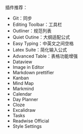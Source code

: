 插件推荐：

- Git：同步
- Editing Toolbar：工具栏
- Outliner：规范列表
- Quiet Outine：大纲适配公式
- Easy Typing：中英文之间空格
- Latex Suite：简化输入公式
- Advanced Table：表格功能增强
- Dataview
- Image in Editor
- Markdown prettifier
- Kanban
- Mind Map
- Markmind
- Calendar
- Day Planner
- Cloze
- Excalidraw
- Tasks
- Readwise Official
- Style Settings